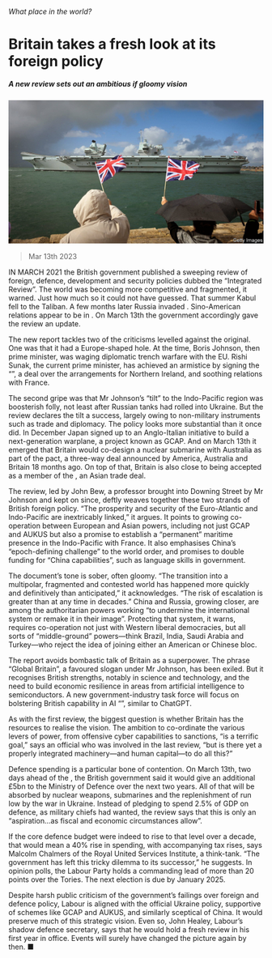 ###### What place in the world?

# Britain takes a fresh look at its foreign policy 

##### A new review sets out an ambitious if gloomy vision 

![image](images/20230318_BRP501.jpg) 

> Mar 13th 2023 

IN MARCH 2021 the British government published a sweeping review of foreign, defence, development and security policies dubbed the “Integrated Review”. The world was becoming more competitive and fragmented, it warned. Just how much so it could not have guessed. That summer Kabul fell to the Taliban. A few months later Russia invaded . Sino-American relations appear to be in . On March 13th the government accordingly gave the review an update. 

The new report tackles two of the criticisms levelled against the original. One was that it had a Europe-shaped hole. At the time, Boris Johnson, then prime minister, was waging diplomatic trench warfare with the EU. Rishi Sunak, the current prime minister, has achieved an armistice by signing the “”, a deal over the arrangements for Northern Ireland, and soothing relations with France. 

The second gripe was that Mr Johnson’s “tilt” to the Indo-Pacific region was boosterish folly, not least after Russian tanks had rolled into Ukraine. But the review declares the tilt a success, largely owing to non-military instruments such as trade and diplomacy. The policy looks more substantial than it once did. In December Japan signed up to an Anglo-Italian initiative to build a next-generation warplane, a project known as GCAP. And on March 13th it emerged that Britain would co-design a nuclear submarine with Australia as part of the pact, a three-way deal announced by America, Australia and Britain 18 months ago. On top of that, Britain is also close to being accepted as a member of the , an Asian trade deal.

The review, led by John Bew, a professor brought into Downing Street by Mr Johnson and kept on since, deftly weaves together these two strands of British foreign policy. “The prosperity and security of the Euro-Atlantic and Indo-Pacific are inextricably linked,” it argues. It points to growing co-operation between European and Asian powers, including not just GCAP and AUKUS but also a promise to establish a “permanent” maritime presence in the Indo-Pacific with France. It also emphasises China’s “epoch-defining challenge” to the world order, and promises to double funding for “China capabilities”, such as language skills in government.

The document’s tone is sober, often gloomy. “The transition into a multipolar, fragmented and contested world has happened more quickly and definitively than anticipated,” it acknowledges. “The risk of escalation is greater than at any time in decades.” China and Russia, growing closer, are among the authoritarian powers working “to undermine the international system or remake it in their image”. Protecting that system, it warns, requires co-operation not just with Western liberal democracies, but all sorts of “middle-ground” powers—think Brazil, India, Saudi Arabia and Turkey—who reject the idea of joining either an American or Chinese bloc.

The report avoids bombastic talk of Britain as a superpower. The phrase “Global Britain”, a favoured slogan under Mr Johnson, has been exiled. But it recognises British strengths, notably in science and technology, and the need to build economic resilience in areas from artificial intelligence to semiconductors. A new government-industry task force will focus on bolstering British capability in AI “”, similar to ChatGPT.

As with the first review, the biggest question is whether Britain has the resources to realise the vision. The ambition to co-ordinate the various levers of power, from offensive cyber capabilities to sanctions, “is a terrific goal,” says an official who was involved in the last review, “but is there yet a properly integrated machinery—and human capital—to do all this?” 

Defence spending is a particular bone of contention. On March 13th, two days ahead of the , the British government said it would give an additional £5bn to the Ministry of Defence over the next two years. All of that will be absorbed by nuclear weapons, submarines and the replenishment of  run low by the war in Ukraine. Instead of pledging to spend 2.5% of GDP on defence, as military chiefs had wanted, the review says that this is only an “aspiration…as fiscal and economic circumstances allow”.

If the core defence budget were indeed to rise to that level over a decade, that would mean a 40% rise in spending, with accompanying tax rises, says Malcolm Chalmers of the Royal United Services Institute, a think-tank. “The government has left this tricky dilemma to its successor,” he suggests. In opinion polls, the Labour Party holds a commanding lead of more than 20 points over the Tories. The next election is due by January 2025.

Despite harsh public criticism of the government’s failings over foreign and defence policy, Labour is aligned with the official Ukraine policy, supportive of schemes like GCAP and AUKUS, and similarly sceptical of China. It would preserve much of this strategic vision. Even so, John Healey, Labour’s shadow defence secretary, says that he would hold a fresh review in his first year in office. Events will surely have changed the picture again by then. ■


